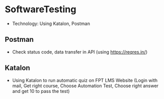 # SoftwareTesting
  * Technology: Using Katalon, Postman
## Postman
  * Check status code, data transfer in API (using https://reqres.in/)
## Katalon
  * Using Katalon to run automatic quiz on FPT LMS Website (Login with mail, Get right course, Choose Automation Test, Choose right answer and get 10 to pass the test)

